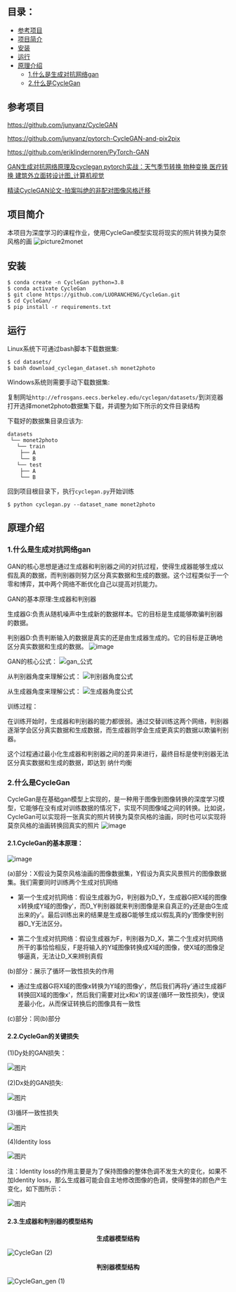 ## 目录：

- [参考项目](#section1)
- [项目简介](#section2)
- [安装](#section3)
- [运行](#section4)
- [原理介绍](#section5)
    - [1.什么是生成对抗网络gan](#subsection1)
    - [2.什么是CycleGan](#subsection2)


## 参考项目<a name="section1"></a>
https://github.com/junyanz/CycleGAN

https://github.com/junyanz/pytorch-CycleGAN-and-pix2pix

https://github.com/eriklindernoren/PyTorch-GAN

[GAN生成对抗网络原理及cyclegan pytorch实战：天气季节转换 物种变换 医疗转换 建筑外立面转设计图_计算机视觉](https://www.bilibili.com/video/BV1qVmwYfEN4/?spm_id_from=333.337.search-card.all.click&vd_source=1a02178b1644ddc9b579739c3c1616b4)

[精读CycleGAN论文-拍案叫绝的非配对图像风格迁移](https://www.bilibili.com/video/BV1Ya411a78P/?spm_id_from=333.337.search-card.all.click&vd_source=1a02178b1644ddc9b579739c3c1616b4)


## 项目简介<a name="section2"></a>

本项目为深度学习的课程作业，使用CycleGan模型实现将现实的照片转换为莫奈风格的画
![picture2monet](https://github.com/user-attachments/assets/e44d811d-dd70-46e1-98b2-a69193a6d3c7)




## 安装<a name="section3"></a>
    $ conda create -n CycleGan python=3.8
    $ conda activate CycleGan
    $ git clone https://github.com/LUORANCHENG/CycleGan.git
    $ cd CycleGan/
    $ pip install -r requirements.txt

## 运行<a name="section4"></a>
Linux系统下可通过bash脚本下载数据集:

    $ cd datasets/
    $ bash download_cyclegan_dataset.sh monet2photo

Windows系统则需要手动下载数据集:

复制网址`http://efrosgans.eecs.berkeley.edu/cyclegan/datasets/`到浏览器打开选择monet2photo数据集下载，并调整为如下所示的文件目录结构

下载好的数据集目录应该为:
```
datasets
 └── monet2photo
   └── train
    ├── A
    └── B
   └── test
    ├── A
    └── B
```
回到项目根目录下，执行`cyclegan.py`开始训练

    $ python cyclegan.py --dataset_name monet2photo
## 原理介绍<a name="section5"></a>
### 1.什么是生成对抗网络gan<a name="subsection1"></a>

GAN的核心思想是通过生成器和判别器之间的对抗过程，使得生成器能够生成以假乱真的数据，而判别器则努力区分真实数据和生成的数据。这个过程类似于一个零和博弈，其中两个网络不断优化自己以提高对抗能力。

GAN的基本原理:生成器和判别器

生成器G:负责从随机噪声中生成新的数据样本。它的目标是生成能够欺骗判别器的数据。

判别器D:负责判断输入的数据是真实的还是由生成器生成的。它的目标是正确地区分真实数据和生成的数据。
![image](https://github.com/user-attachments/assets/6075edc0-e85f-4a54-894d-48ea2fe1b127)


GAN的核心公式：
![gan_公式](https://github.com/user-attachments/assets/1a6039d2-90bf-4b6a-99db-bc53dd1c1de6)

从判别器角度来理解公式：
![判别器角度公式](https://github.com/user-attachments/assets/394f3b2b-352b-4985-89b6-6b1acd95fbff)

从生成器角度来理解公式：
![生成器角度公式](https://github.com/user-attachments/assets/f4f5d1e5-5091-484b-828f-07b03ca2ed99)

训练过程：

在训练开始时，生成器和判别器的能力都很弱。通过交替训练这两个网络，判别器逐渐学会区分真实数据和生成数据，而生成器则学会生成更真实的数据以欺骗判别器。

这个过程通过最小化生成器和判别器之间的差异来进行，最终目标是使判别器无法区分真实数据和生成的数据，即达到 纳什均衡

### 2.什么是CycleGan<a name="subsection2"></a>

CycleGan是在基础gan模型上实现的，是一种用于图像到图像转换的深度学习模型，它能够在没有成对训练数据的情况下，实现不同图像域之间的转换。比如说，CycleGan可以实现将一张真实的照片转换为莫奈风格的油画，同时也可以实现将莫奈风格的油画转换回真实的照片
![image](https://github.com/user-attachments/assets/dc83474c-0e9c-47fb-92c9-6b5b3a5b1832)

#### 2.1.CycleGan的基本原理：
![image](https://github.com/user-attachments/assets/0abf5024-7c6d-47c6-91ca-e0a110d5b9f6)

(a)部分：X假设为莫奈风格油画的图像数据集，Y假设为真实风景照片的图像数据集。我们需要同时训练两个生成对抗网络

- 第一个生成对抗网络：假设生成器为G，判别器为D_Y，生成器G把X域的图像x转换成Y域的图像y'，而D_Y判别器就来判别图像是来自真正的y还是由G生成出来的y'。最后训练出来的结果是生成器G能够生成以假乱真的y'图像使判别器D_Y无法区分。

- 第二个生成对抗网络：假设生成器为F，判别器为D_X，第二个生成对抗网络所干的事恰恰相反，F是将输入的Y域图像转换成X域的图像，使X域的图像足够逼真，无法让D_X来辨别真假

(b)部分：展示了循环一致性损失的作用

- 通过生成器G将X域的图像x转换为Y域的图像y'，然后我们再将y'通过生成器F转换回X域的图像x'，然后我们需要对比x和x'的误差(循环一致性损失)，使误差最小化，从而保证转换后的图像具有一致性

(c)部分：同(b)部分

#### 2.2.CycleGan的关键损失

(1)Dy处的GAN损失：

![图片](https://github.com/user-attachments/assets/9c6d026d-cb41-43b2-9abe-ca5c340ddece)

(2)Dx处的GAN损失:

![图片](https://github.com/user-attachments/assets/ae263572-1acc-4b8c-9e03-6692c3680533)

(3)循环一致性损失

![图片](https://github.com/user-attachments/assets/badaf623-7b02-4f06-9999-1771fba5c72e)

(4)Identity loss

![图片](https://github.com/user-attachments/assets/eccde6b8-15a6-4455-ac2f-d50c3b3082cc)

注：Identity loss的作用主要是为了保持图像的整体色调不发生大的变化，如果不加Identity loss，那么生成器可能会自主地修改图像的色调，使得整体的颜色产生变化，如下图所示：

![图片](https://github.com/user-attachments/assets/19efc92e-36ac-4654-8761-8000e9080f4b)


#### 2.3.生成器和判别器的模型结构

<div style="text-align: center"><strong>生成器模型结构</strong></div>

![CycleGan (2)](https://github.com/user-attachments/assets/4254ce16-7bb2-4c40-a395-0b4ebc1918ba)

<div style="text-align: center"><strong>判别器模型结构</strong></div>

![CycleGan_gen (1)](https://github.com/user-attachments/assets/c0591e97-a979-4889-a59b-8dcc7fdcda4c)



